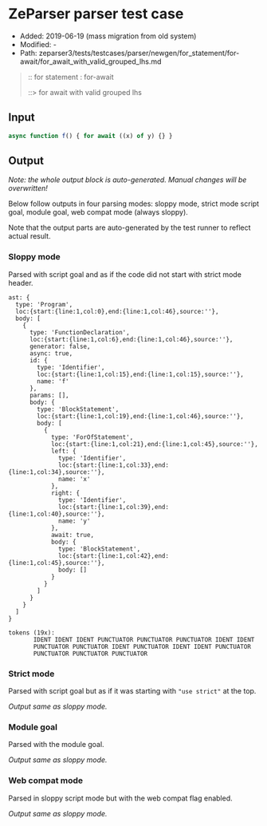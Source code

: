 # ZeParser parser test case

- Added: 2019-06-19 (mass migration from old system)
- Modified: -
- Path: zeparser3/tests/testcases/parser/newgen/for_statement/for-await/for_await_with_valid_grouped_lhs.md

> :: for statement : for-await
>
> ::> for await with valid grouped lhs

## Input

`````js
async function f() { for await ((x) of y) {} }
`````

## Output

_Note: the whole output block is auto-generated. Manual changes will be overwritten!_

Below follow outputs in four parsing modes: sloppy mode, strict mode script goal, module goal, web compat mode (always sloppy).

Note that the output parts are auto-generated by the test runner to reflect actual result.

### Sloppy mode

Parsed with script goal and as if the code did not start with strict mode header.

`````
ast: {
  type: 'Program',
  loc:{start:{line:1,col:0},end:{line:1,col:46},source:''},
  body: [
    {
      type: 'FunctionDeclaration',
      loc:{start:{line:1,col:6},end:{line:1,col:46},source:''},
      generator: false,
      async: true,
      id: {
        type: 'Identifier',
        loc:{start:{line:1,col:15},end:{line:1,col:15},source:''},
        name: 'f'
      },
      params: [],
      body: {
        type: 'BlockStatement',
        loc:{start:{line:1,col:19},end:{line:1,col:46},source:''},
        body: [
          {
            type: 'ForOfStatement',
            loc:{start:{line:1,col:21},end:{line:1,col:45},source:''},
            left: {
              type: 'Identifier',
              loc:{start:{line:1,col:33},end:{line:1,col:34},source:''},
              name: 'x'
            },
            right: {
              type: 'Identifier',
              loc:{start:{line:1,col:39},end:{line:1,col:40},source:''},
              name: 'y'
            },
            await: true,
            body: {
              type: 'BlockStatement',
              loc:{start:{line:1,col:42},end:{line:1,col:45},source:''},
              body: []
            }
          }
        ]
      }
    }
  ]
}

tokens (19x):
       IDENT IDENT IDENT PUNCTUATOR PUNCTUATOR PUNCTUATOR IDENT IDENT
       PUNCTUATOR PUNCTUATOR IDENT PUNCTUATOR IDENT IDENT PUNCTUATOR
       PUNCTUATOR PUNCTUATOR PUNCTUATOR
`````

### Strict mode

Parsed with script goal but as if it was starting with `"use strict"` at the top.

_Output same as sloppy mode._

### Module goal

Parsed with the module goal.

_Output same as sloppy mode._

### Web compat mode

Parsed in sloppy script mode but with the web compat flag enabled.

_Output same as sloppy mode._
